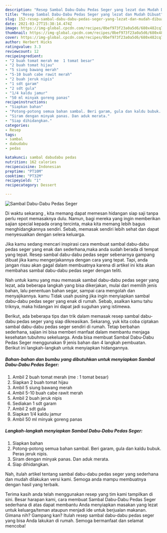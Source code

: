 ```yaml
---
description: "Resep Sambal Dabu-Dabu Pedas Seger yang lezat dan Mudah Dibuat"
title: "Resep Sambal Dabu-Dabu Pedas Seger yang lezat dan Mudah Dibuat"
slug: 152-resep-sambal-dabu-dabu-pedas-seger-yang-lezat-dan-mudah-dibuat
date: 2021-03-27T15:38:14.474Z
image: https://img-global.cpcdn.com/recipes/0bef973f23a0a5d6/680x482cq70/sambal-dabu-dabu-pedas-seger-foto-resep-utama.jpg
thumbnail: https://img-global.cpcdn.com/recipes/0bef973f23a0a5d6/680x482cq70/sambal-dabu-dabu-pedas-seger-foto-resep-utama.jpg
cover: https://img-global.cpcdn.com/recipes/0bef973f23a0a5d6/680x482cq70/sambal-dabu-dabu-pedas-seger-foto-resep-utama.jpg
author: Herbert Hicks
ratingvalue: 3.3
reviewcount: 12
recipeingredient:
- "2 buah tomat merah me  1 tomat besar"
- "2 buah tomat hijau"
- "5 siung bawang merah"
- "5-10 buah cabe rawit merah"
- "2 buah jeruk nipis"
- "1 sdt garam"
- "2 sdt gula"
- "1/4 kaldu jamur"
- "50 ml minyak goreng panas"
recipeinstructions:
- "Siapkan bahan"
- "Potong-potong semua bahan sambal. Beri garam, gula dan kaldu bubuk. Peras jeruk nipis."
- "Siram dengan minyak panas. Dan aduk merata."
- "Siap dihidangkan."
categories:
- Resep
tags:
- sambal
- dabudabu
- pedas

katakunci: sambal dabudabu pedas 
nutrition: 162 calories
recipecuisine: Indonesian
preptime: "PT10M"
cooktime: "PT32M"
recipeyield: "1"
recipecategory: Dessert

---
```



![Sambal Dabu-Dabu Pedas Seger](https://img-global.cpcdn.com/recipes/0bef973f23a0a5d6/680x482cq70/sambal-dabu-dabu-pedas-seger-foto-resep-utama.jpg)

Di waktu  sekarang , kita memang dapat memesan hidangan siap saji tanpa perlu repot memasaknya dulu. Namun, bagi mereka yang ingin memberikan sajian special kepada orang tercinta, maka kita memang lebih bagus menghidangkannya sendiri. Sebab, memasak sendiri lebih sehat dan dapat menyesuaikan dengan selera keluarga.

Jika kamu sedang mencari inspirasi cara membuat sambal dabu-dabu pedas seger yang enak dan sederhana,maka anda sudah berada di tempat yang tepat. Resep sambal dabu-dabu pedas seger  sebenarnya gampang dibuat jika kamu mengerjakannya dengan cara yang tepat. Tapi, anda jangan risau akan gagal dalam membuatnya 
karena di artikel ini kita akan membahas sambal dabu-dabu pedas seger dengan teliti.  



Nah untuk kamu yang mau memasak sambal dabu-dabu pedas seger yang lezat, ada beberapa langkah yang bisa dikerjakan, mulai dari memilih jenis bahan, lalu penentuan bahan segar, sampai cara mengolah dan menyajikannya. kamu Tidak usah pusing jika ingin menyiapkan sambal dabu-dabu pedas seger yang enak di rumah. Sebab, asalkan kamu  tahu triknya, maka hidangan ini dapat jadi suguhan yang istimewa.

Berikut, ada beberapa tips dan trik dalam memasak resep sambal dabu-dabu pedas seger yang siap dikreasikan. Sekarang, yuk kita coba ciptakan sambal dabu-dabu pedas seger sendiri di rumah. Tetap berbahan sederhana, sajian ini bisa memberi manfaat dalam membantu menjaga kesehatan tubuhmu sekeluarga. Anda bisa membuat Sambal Dabu-Dabu Pedas Seger menggunakan 9 jenis bahan dan 4 langkah pembuatan. Berikut ini langkah-langkah untuk menyiapkan hidangannya.

<!--inarticleads1-->

##### Bahan-bahan dan bumbu yang dibutuhkan untuk menyiapkan Sambal Dabu-Dabu Pedas Seger:

1. Ambil 2 buah tomat merah (me : 1 tomat besar)
1. Siapkan 2 buah tomat hijau
1. Ambil 5 siung bawang merah
1. Ambil 5-10 buah cabe rawit merah
1. Ambil 2 buah jeruk nipis
1. Sediakan 1 sdt garam
1. Ambil 2 sdt gula
1. Siapkan 1/4 kaldu jamur
1. Ambil 50 ml minyak goreng panas




<!--inarticleads2-->

##### Langkah-langkah menyiapkan Sambal Dabu-Dabu Pedas Seger:

1. Siapkan bahan
1. Potong-potong semua bahan sambal. Beri garam, gula dan kaldu bubuk. Peras jeruk nipis.
1. Siram dengan minyak panas. Dan aduk merata.
1. Siap dihidangkan.




Nah, itulah artikel tentang  sambal dabu-dabu pedas seger  yang sederhana dan mudah dilakukan versi kami. Semoga anda mampu membuatnya dengan hasil yang terbaik. 

Terima kasih anda telah menggunakan resep yang tim kami tampilkan di sini. Besar harapan kami, cara membuat  Sambal Dabu-Dabu Pedas Seger sederhana di atas dapat membantu Anda menyiapkan masakan yang lezat untuk keluarga/teman ataupun menjadi ide untuk berjualan makanan. Gimana nih? Gampang kan? Itulah resep sambal dabu-dabu pedas seger yang bisa Anda lakukan di rumah. Semoga bermanfaat dan selamat mencoba!

